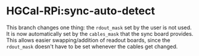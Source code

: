 # HGCal-RPi:sync-auto-detect

This branch changes one thing: the `rdout_mask` set by the user is not used.
It is now automatically set by the `cables_mask` that the sync board provides.
This allows easier swapping/addition of readout boards, since the `rdout_mask` doesn't have to be set whenever the cables get changed.
